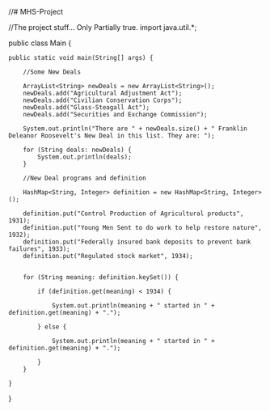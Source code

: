 //# MHS-Project

//The project stuff... Only Partially true.
import java.util.*;

public class Main {

	public static void main(String[] args) {

		//Some New Deals

		ArrayList<String> newDeals = new ArrayList<String>();
		newDeals.add("Agricultural Adjustment Act");
		newDeals.add("Civilian Conservation Corps");
		newDeals.add("Glass-Steagall Act");
		newDeals.add("Securities and Exchange Commission");

		System.out.println("There are " + newDeals.size() + " Franklin Deleanor Roosevelt's New Deal in this list. They are: ");

		for (String deals: newDeals) {
			System.out.println(deals);
		}

		//New Deal programs and definition

		HashMap<String, Integer> definition = new HashMap<String, Integer>();

		definition.put("Control Production of Agricultural products", 1931);
		definition.put("Young Men Sent to do work to help restore nature", 1932);
		definition.put("Federally insured bank deposits to prevent bank failures", 1933);
        definition.put("Regulated stock market", 1934);
                       

		for (String meaning: definition.keySet()) {
			
			if (definition.get(meaning) < 1934) {

				System.out.println(meaning + " started in " + definition.get(meaning) + ".");

			} else {

				System.out.println(meaning + " started in " + definition.get(meaning) + ".");

			}
		}

	}

}
